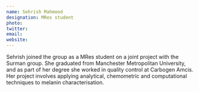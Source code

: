 ```yaml
---
name: Sehrish Mahmood
designation: MRes student
photo: 
twitter: 
email: 
website:
---
```


Sehrish joined the group as a MRes student on a joint project with the Surman group. She graduated from Manchester Metropolitan University, and as part of her degree she worked in quality control at Carbogen Amcis. Her project involves applying analytical, chemometric and computational techniques to melanin characterisation.
